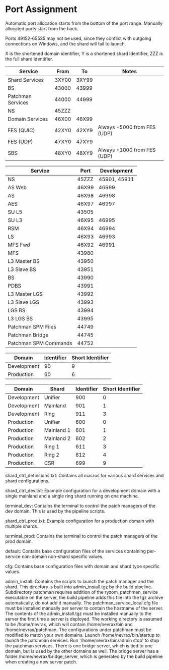 # Port Assignment

Automatic port allocation starts from the bottom of the port range. Manually allocated ports start from the back.

Ports 49152-65535 may not be used, since they conflict with outgoing connections on Windows, and the shard will fail to launch.

X is the shortened domain identifier, Y is a shortened shard identifier, ZZZ is the full shard identifier.

| Service | From | To | Notes |
| --- | --- | --- | --- |
| Shard Services | 3XY00 | 3XY99 | |
| BS | 43000 | 43999 | |
| Patchman Services | 44000 | 44999 | |
| NS | 45ZZZ | | |
| Domain Services | 46X00 | 46X99 | |
| FES (QUIC) | 42XY0 | 42XY9 | Always -5000 from FES (UDP) |
| FES (UDP) | 47XY0 | 47XY9 | |
| SBS | 48XY0 | 48XY9 | Always +1000 from FES (UDP) |

| Service | Port | Development |
| --- | --- | --- |
| NS | 45ZZZ | 45901, 45911 |
| AS Web | 46X99 | 46999 |
| AS | 46X98 | 46998 |
| AES | 46X97 | 46997 |
| SU L5 | 43505 |
| SU L3 | 46X95 | 46995 |
| RSM | 46X94 | 46994 |
| LS | 46X93 | 46993 |
| MFS Fwd | 46X92 | 46991 |
| MFS | 43980 | |
| L3 Master BS | 43950 | |
| L3 Slave BS | 43951 | |
| BS | 43990 | |
| PDBS | 43991 | |
| L3 Master LGS | 43992 | |
| L3 Slave LGS | 43993 | |
| LGS BS | 43994 | |
| L3 LGS BS | 43995 | |
| Patchman SPM Files | 44749 | |
| Patchman Bridge | 44745 | |
| Patchman SPM Commands | 44752 | |

| Domain | Identifier | Short Identifier |
| --- | --- | --- |
| Development | 90 | 9 |
| Production | 60 | 6 |

| Domain | Shard | Identifier | Short Identifier |
| --- | --- | --- | --- |
| Development | Unifier | 900 | 0 |
| Development | Mainland | 901 | 1 |
| Development | Ring | 911 | 3 |
| Production | Unifier | 600 | 0 |
| Production | Mainland 1 | 601 | 1 |
| Production | Mainland 2 | 602 | 2 |
| Production | Ring 1 | 611 | 3 |
| Production | Ring 2 | 612 | 4 |
| Production | CSR | 699 | 9 |

shard_ctrl_definitions.txt: Contains all macros for various shard services and shard configurations.

shard_ctrl_dev.txt: Example configuration for a development domain with a single mainland and a single ring shard running on one machine.

terminal_dev: Contains the terminal to control the patch managers of the dev domain. This is used by the pipeline scripts.

shard_ctrl_prod.txt: Example configuration for a production domain with multiple shards.

terminal_prod: Contains the terminal to control the patch managers of the prod domain.

default: Contains base configuration files of the services containing per-service non-domain non-shard specific values.

cfg: Contains base configuration files with domain and shard type specific values.

admin_install: Contains the scripts to launch the patch manager and the shard. This directory is built into admin_install.tgz by the build pipeline. Subdirectory patchman requires addition of the ryzom_patchman_service executable on the server, the build pipeline adds this file into the tgz archive automatically, do not add it manually. The patchman_service_local.cfg file must be installed manually per server to contain the hostname of the server. The contents of the admin_install.tgz must be installed manually to the server the first time a server is deployed. The working directory is assumed to be /home/nevrax, which will contain /home/nevrax/bin and /home/nevrax/patchman. The configurations under patchman must be modified to match your own domains. Launch /home/nevrax/bin/startup to launch the patchman services. Run '/home/nevrax/bin/admin stop' to stop the patchman services. There is one bridge server, which is tied to one domain, but is used by the other domains as well. The bridge server has a folder /home/nevrax/bridge_server, which is generated by the build pipeline when creating a new server patch.
